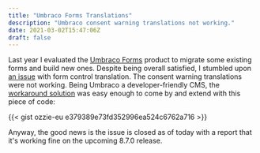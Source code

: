 ```yaml
---
title: "Umbraco Forms Translations"
description: "Umbraco consent warning translations not working."
date: 2021-03-02T15:47:06Z
draft: false
---
```

Last year I evaluated the [Umbraco Forms](https://umbraco.com/products/umbraco-forms/) product to migrate some existing forms and build new ones.
Despite being overall satisfied, I  stumbled upon [an issue](https://github.com/umbraco/Umbraco.Forms.Issues/issues/376) with form control translation. The consent warning translations were not working.
Being Umbraco a developer-friendly CMS, the [workaround solution](https://our.umbraco.com/documentation/Add-ons/umbracoforms/developer/extending/adding-a-fieldtype) was easy enough to come by and extend with this piece of code:

{{< gist ozzie-eu e379389e73fd352996ea524c6762a716 >}}

Anyway, the good news is the issue is closed as of today with a report that it's working fine on the upcoming 8.7.0 release.
